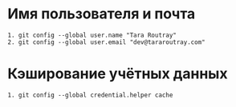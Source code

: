 # Имя пользователя и почта
    1. git config --global user.name "Tara Routray"
    2. git config --global user.email "dev@tararoutray.com"
# Кэширование учётных данных
    1. git config --global credential.helper cache